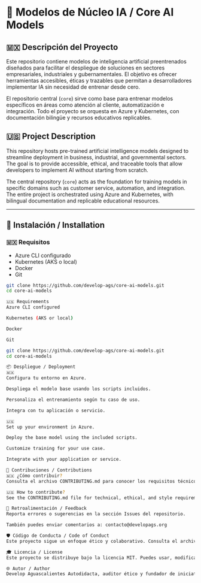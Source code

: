 # 🧠 Modelos de Núcleo IA / Core AI Models

## 🇲🇽 Descripción del Proyecto

Este repositorio contiene modelos de inteligencia artificial preentrenados diseñados para facilitar el despliegue de soluciones en sectores empresariales, industriales y gubernamentales. El objetivo es ofrecer herramientas accesibles, éticas y trazables que permitan a desarrolladores implementar IA sin necesidad de entrenar desde cero.

El repositorio central (`core`) sirve como base para entrenar modelos específicos en áreas como atención al cliente, automatización e integración. Todo el proyecto se orquesta en Azure y Kubernetes, con documentación bilingüe y recursos educativos replicables.

## 🇺🇸 Project Description

This repository hosts pre-trained artificial intelligence models designed to streamline deployment in business, industrial, and governmental sectors. The goal is to provide accessible, ethical, and traceable tools that allow developers to implement AI without starting from scratch.

The central repository (`core`) acts as the foundation for training models in specific domains such as customer service, automation, and integration. The entire project is orchestrated using Azure and Kubernetes, with bilingual documentation and replicable educational resources.

---

## 🚀 Instalación / Installation

### 🇲🇽 Requisitos

- Azure CLI configurado
- Kubernetes (AKS o local)
- Docker
- Git

```bash
git clone https://github.com/develop-ags/core-ai-models.git
cd core-ai-models

🇺🇸 Requirements
Azure CLI configured

Kubernetes (AKS or local)

Docker

Git

git clone https://github.com/develop-ags/core-ai-models.git
cd core-ai-models

📦 Despliegue / Deployment
🇲🇽
Configura tu entorno en Azure.

Despliega el modelo base usando los scripts incluidos.

Personaliza el entrenamiento según tu caso de uso.

Integra con tu aplicación o servicio.

🇺🇸
Set up your environment in Azure.

Deploy the base model using the included scripts.

Customize training for your use case.

Integrate with your application or service.

🧩 Contribuciones / Contributions
🇲🇽 ¿Cómo contribuir?
Consulta el archivo CONTRIBUTING.md para conocer los requisitos técnicos, éticos y de estilo. Se aceptan pull requests con mejoras, nuevos módulos o traducciones.

🇺🇸 How to contribute?
See the CONTRIBUTING.md file for technical, ethical, and style requirements. Pull requests with improvements, new modules, or translations are welcome.

📣 Retroalimentación / Feedback
Reporta errores o sugerencias en la sección Issues del repositorio.

También puedes enviar comentarios a: contacto@developags.org

🛡️ Código de Conducta / Code of Conduct
Este proyecto sigue un enfoque ético y colaborativo. Consulta el archivo CODE_OF_CONDUCT.md para conocer las normas de participación.

🎓 Licencia / License
Este proyecto se distribuye bajo la licencia MIT. Puedes usar, modificar y compartir libremente, siempre respetando los principios éticos y de atribución.

🌐 Autor / Author
Develop Aguascalientes Autodidacta, auditor ético y fundador de iniciativas técnicas con impacto internacional. Más información en developags.org


